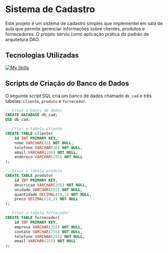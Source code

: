 # Sistema de Cadastro

Este projeto é um sistema de cadastro simples que implementei em sala de aula que permite gerenciar informações sobre clientes, produtos e fornecedores. O projeto serviu como aplicação prática do padrão de arquitetura DAO.

## Tecnologias Utilizadas

[![My Skills](https://skillicons.dev/icons?i=java,mysql&theme=dark)](https://skillicons.dev)

## Scripts de Criação do Banco de Dados

O seguinte script SQL cria um banco de dados chamado `db_cad` e três tabelas: `cliente`, `produto` e `fornecedor`.

```sql
-- Criar o banco de dados
CREATE DATABASE db_cad;
USE db_cad;

-- Criar a tabela cliente
CREATE TABLE cliente(
    id INT PRIMARY KEY,
    nome VARCHAR(45) NOT NULL,
    telefone VARCHAR(16) NOT NULL,
    email VARCHAR(100) NOT NULL,
    endereco VARCHAR(255) NOT NULL
);

-- Criar a tabela produto
CREATE TABLE produto(
    id INT PRIMARY KEY,
    descricao VARCHAR(255) NOT NULL,
    unidade VARCHAR(255) NOT NULL,
    quantidade DECIMAL(10,2) NOT NULL,
    preco DECIMAL(10,2) NOT NULL
);

-- Criar a tabela fornecedor
CREATE TABLE fornecedor(
    id INT PRIMARY KEY,
    empresa VARCHAR(255) NOT NULL,
    contato VARCHAR(255) NOT NULL,
    telefone VARCHAR(255) NOT NULL,
    email VARCHAR(255) NOT NULL
);
